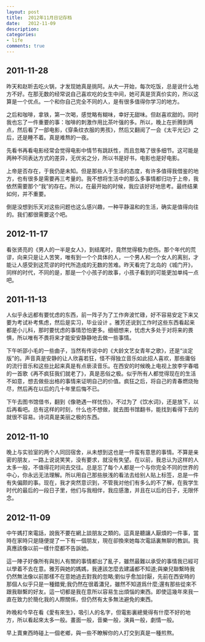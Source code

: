 ```yaml
---
layout: post
title:  2012年11月日记存档
date:   2012-11-09
description:
categories:
- life
comments: true
---
```


## 2011-11-28


昨天和赵昕去吃火锅，才发现她真是挑阿。从大一开始，每次吃饭，总是说什么地方不好。在那无数的经常说自己喜欢吃的女生中间，她可真是货真价实的，所以这算是一个优点。一个和你自己完全不同的人，是有很多值得你学习的地方。

之后和咖啡，拿铁，第一次喝，感觉略有糊味，幸好无甜味。但赵喜欢甜的。同时我也忘了一件重要的事：咖啡的刺激作用比茶叶强的多。所以，晚上在折腾到两点，然后看了一部电影，《穿条纹衣服的男孩》，然后又翻阅了一会《太平光记》之后，还是睡不着。真是难熬的一夜。



先看书再看电影经常会觉得电影中情节有跳跃性，而且忽略了很多细节。这可能是两种不同表达方式的差异，无优劣之分，所以书是好书，电影也是好电影。

上帝是否存在，于我仍是未知。但是那些人于生活的态度，有许多值得我借鉴的地方，也有很多是需要再三考量的。我不想将生活中的那么多事情都归功于上帝，我依然需要那个“我”的存在。所以，在最开始的时候，我应该好好地思考。最终结果如何，并不重要。

倒是没想到乐天对这些问题也这么感兴趣，一种平静温和的生活，确实是值得向往的。我们都很需要这个吧。

## 2012-11-17
看张贤亮的《男人的一半是女人》，到结尾时，竟然觉得极为悲伤。那个年代的荒谬，向来只是让人苦笑，唯有到一个个具体的人，一个男人和一个女人的离别，才能让人感受到这荒谬的时代所造成的无数的苦难。昨天看完了北岛的《城门开》，同样的时代，不同的是，那是一个小孩子的故事，小孩子看到的可能更加单纯一点吧。

## 2011-11-13
人似乎永远都有要忧虑的东西，前一阵子为了工作奔波忙碌，好不容易安定下来又要为考试补考焦虑，然后是实习，毕业设计 。雅芳还说到工作时这些东西看起来都是小儿科，那时要忧虑的事情恐怕更多。细细想来，忧虑大多处于对将来的畏惧，所以唯有不畏将来才能安安静静地去做一些事情。

下午听邵小毛的一些曲子，当然有传说中的《大龄文艺女青年之歌》，还是“淡定版”的。声音真是安静的让人欣喜若狂，怪不得独立音乐如此招人喜欢，那些庸俗的流行音乐和这些比起来真是有点亵渎音乐。在西安的时候晚上电视上放李宇春唱的一首歌《再不疯狂我们就老了》，真是恶俗之极。似乎所有人都觉得现在的生活不如意，想去做些出格的事情来证明自己的价值。疯狂之后，将自己的青春燃烧殆尽，然后再在以后的几十年里后悔不已。

下午去图书馆借书，翻到《像艳遇一样忧伤》，不过为了《饮水词》，还是放下，以后再看吧。总有这样的时刻，什么也不想做，就去图书馆翻书，能找到看得下去的就很不容易。诗词真是美丽之极的东西。

## 2012-11-10
晚上与实验室的两个人同回宿舍，从未想到这也是一件蛮有意思的事情。不算是亲密的朋友，一路上说说笑笑，没有要求，就没有失望。在以前，我总认为这样的人太多一般，不值得花时间去交往。总是忘了每个人都是一个与你完全不同的世界的中心，你永远无法理解。所以用自己那些肤浅的看法去给别人贴上标签，总是一件有失偏颇的事。现在，我才突然意识到，不管我对他们有多么的不了解，在我学生时代的最后的一段日子里，他们与我相伴，我应感激，并且在以后的日子，无限怀念。

## 2012-11-09
中午媽打來電話，說我不要在網上談朋友之類的。這真是聽讓人厭煩的一件事，當時在家時只是隨便提了一下有一個朋友，現在卻換來她每次電話裏無聊的教訓。我真應該像以前一樣什麼都不告訴她。



這一陣子好像所有與別人有關的事情都出了亂子，雖然最難以承受的事情我已經可以學着不去在意。雅芳與她的媽媽，我連該怎麼去建議都不知道;與樂兒聯繫時我仍然無法像以前那樣不在意她過去對我的忽略;劉似乎愈加討厭，先前在西安時的那個人似乎只是一種錯覺;我仍然在很着瀟兒，雖然不知道爲什麼;還有那些從來不跟我聯繫的好友。這一切都是我在意所以容易生出煩惱的東西。即使這幾年來我一直在致力於簡化我的人際關係，但仍然有太多無法避免的東西。

昨晚和今早在看《愛有來生》，吸引人的名字，但電影裏總覺得有什麼不好的地方，所以看起來太多一般。畫面一般，音樂一般，演員一般，劇情一般。

早上賣東西時碰上一個老鄉，與一些不瞭解你的人打交到真是一種煎熬。

